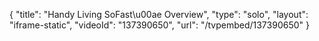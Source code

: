 {
    "title": "Handy Living SoFast\u00ae Overview",
    "type": "solo",
    "layout": "iframe-static",
    "videoId": "137390650",
    "url": "\/tvpembed\/137390650"
}